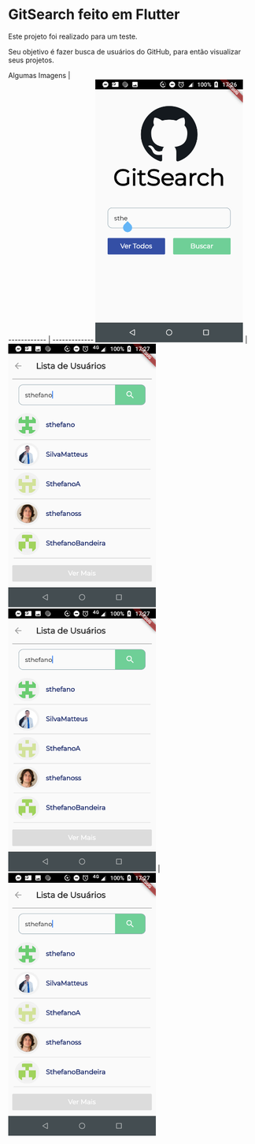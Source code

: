 # GitSearch feito em Flutter 
 <p>Este projeto foi realizado para um teste.</p>
 <p>Seu objetivo é fazer busca de usuários do GitHub, para então visualizar seus projetos.</p>
 
 
 Algumas Imagens |             
------------ | -------------
<img src="1.png" width=300> | <img src="2.png" width=300>
<img src="2.png" width=300> | <img src="2.png" width=300>
 
